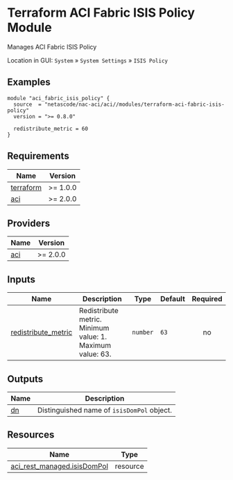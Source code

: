 <!-- BEGIN_TF_DOCS -->
# Terraform ACI Fabric ISIS Policy Module

Manages ACI Fabric ISIS Policy

Location in GUI:
`System` » `System Settings` » `ISIS Policy`

## Examples

```hcl
module "aci_fabric_isis_policy" {
  source  = "netascode/nac-aci/aci//modules/terraform-aci-fabric-isis-policy"
  version = ">= 0.8.0"

  redistribute_metric = 60
}
```

## Requirements

| Name | Version |
|------|---------|
| <a name="requirement_terraform"></a> [terraform](#requirement\_terraform) | >= 1.0.0 |
| <a name="requirement_aci"></a> [aci](#requirement\_aci) | >= 2.0.0 |

## Providers

| Name | Version |
|------|---------|
| <a name="provider_aci"></a> [aci](#provider\_aci) | >= 2.0.0 |

## Inputs

| Name | Description | Type | Default | Required |
|------|-------------|------|---------|:--------:|
| <a name="input_redistribute_metric"></a> [redistribute\_metric](#input\_redistribute\_metric) | Redistribute metric. Minimum value: 1. Maximum value: 63. | `number` | `63` | no |

## Outputs

| Name | Description |
|------|-------------|
| <a name="output_dn"></a> [dn](#output\_dn) | Distinguished name of `isisDomPol` object. |

## Resources

| Name | Type |
|------|------|
| [aci_rest_managed.isisDomPol](https://registry.terraform.io/providers/CiscoDevNet/aci/latest/docs/resources/rest_managed) | resource |
<!-- END_TF_DOCS -->